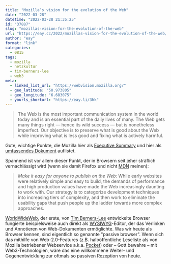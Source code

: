```yaml
---
title: "Mozilla’s vision for the evolution of the Web"
date: "2022-03-28"
datetime: "2022-03-28 21:35:25"
id: "37887"
slug: "mozillas-vision-for-the-evolution-of-the-web"
url: "https://eay.cc/2022/mozillas-vision-for-the-evolution-of-the-web/"
author: "eay"
format: "link"
categories:
  - 0815
tags:
  - mozilla
  - netzkultur
  - tim-berners-lee
  - web3
meta:
  - linked_list_url: "https://webvision.mozilla.org/"
  - geo_latitude: "50.973805"
  - geo_longitude: "6.683075"
  - yourls_shorturl: "https://eay.li/3hk"
---
```


> The Web is the most important communication system in the world today and is an essential part of the daily lives of many. The Web gets many things right — hence its wild success — but is nonetheless imperfect. Our objective is to preserve what is good about the Web while improving what is less good and fixing what is actively harmful.

Gute, wichtige Punkte, die Mozilla hier als [Executive Summary](https://webvision.mozilla.org/) und hier als [umfassendes Dokument](https://webvision.mozilla.org/full/) auflistet.

Spannend ist vor allem dieser Punkt, der in Browsern seit jeher sträflich vernachlässigt wird (wenn sie damit Firefox und nicht [MDN](https://developer.mozilla.org/en-US/) meinen):

> _Make it easy for anyone to publish on the Web:_ While early websites were relatively simple and easy to build, the demands of performance and high production values have made the Web increasingly daunting to work with. Our strategy is to categorize development techniques into increasing tiers of complexity, and then work to eliminate the usability gaps that push people up the ladder towards more complex approaches.

[WorldWideWeb](https://en.wikipedia.org/wiki/WorldWideWeb), der erste, von [Tim Berners-Lee](https://en.wikipedia.org/wiki/Tim_Berners-Lee) entwickelte Browser fungierte beispielsweise auch direkt als [WYSIWYG](https://en.wikipedia.org/wiki/WYSIWYG?wprov=sfti1)\-Editor, der das Verlinken und Annotieren von Web-Dokumenten ermöglichte. Was wir heute als Browser kennen, sind eigentlich so genannte "passive browser". Wenn sich das mithilfe von Web-2.0-Features (z.B. halböffentliche Leseliste als von Mozilla betriebener Webservice a.k.a. [Pocket](https://getpocket.com/de/)) oder – Gott bewahre – mit Web3-Technologien, wäre das eine willkommene Weiter- und Gegenentwicklung zur oftmals so passiven Rezeption von heute.
